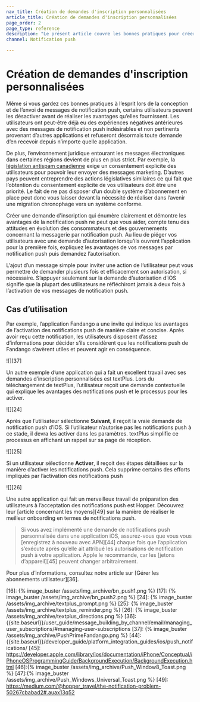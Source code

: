 ```yaml
---
nav_title: Création de demandes d'inscription personnalisées
article_title: Création de demandes d'inscription personnalisées
page_order: 2
page_type: reference
description: "Le présent article couvre les bonnes pratiques pour créer des demandes d'inscription personnalisées qui listent clairement et démontrent les avantages de la messagerie par notification push."
channel: Notification push

---
```


# Création de demandes d'inscription personnalisées

Même si vous gardez ces bonnes pratiques à l’esprit lors de la conception et de l’envoi de messages de notification push, certains utilisateurs peuvent les désactiver avant de réaliser les avantages qu’elles fournissent. Les utilisateurs ont peut-être déjà eu des expériences négatives antérieures avec des messages de notification push indésirables et non pertinents provenant d’autres applications et refuseront désormais toute demande d’en recevoir depuis n’importe quelle application.

De plus, l’environnement juridique entourant les messages électroniques dans certaines régions devient de plus en plus strict. Par exemple, la [législation antispam canadienne][13] exige un consentement explicite des utilisateurs pour pouvoir leur envoyer des messages marketing. D’autres pays peuvent entreprendre des actions législatives similaires ce qui fait que l’obtention du consentement explicite de vos utilisateurs doit être une priorité. Le fait de ne pas disposer d’un double système d’abonnement en place peut donc vous laisser devant la nécessité de réaliser dans l’avenir une migration chronophage vers un système conforme.

Créer une demande d'inscription qui énumère clairement et démontre les avantages de la notification push ne peut que vous aider, compte tenu des attitudes en évolution des consommateurs et des gouvernements concernant la messagerie par notification push. Au lieu de piéger vos utilisateurs avec une demande d’autorisation lorsqu’ils ouvrent l’application pour la première fois, expliquez les avantages de vos messages par notification push puis demandez l’autorisation.

L’ajout d’un message simple pour inviter une action de l’utilisateur peut vous permettre de demander plusieurs fois et efficacement son autorisation, si nécessaire. S’appuyer seulement sur la demande d’autorisation d’iOS signifie que la plupart des utilisateurs ne réfléchiront jamais à deux fois à l’activation de vos messages de notification push.

## Cas d’utilisation

Par exemple, l’application Fandango a une invite qui indique les avantages de l’activation des notifications push de manière claire et concise. Après avoir reçu cette notification, les utilisateurs disposent d’assez d’informations pour décider s’ils considèrent que les notifications push de Fandango s’avèrent utiles et peuvent agir en conséquence.

![][37]

Un autre exemple d’une application qui a fait un excellent travail avec ses demandes d’inscription personnalisées est textPlus. Lors du téléchargement de textPlus, l’utilisateur reçoit une demande contextuelle qui explique les avantages des notifications push et le processus pour les activer.

![][24]

Après que l’utilisateur sélectionne **Suivant**, il reçoit la vraie demande de notification push d’iOS. Si l’utilisateur n’autorise pas les notifications push à ce stade, il devra les activer dans les paramètres. textPlus simplifie ce processus en affichant un rappel sur sa page de réception.

![][25]

Si un utilisateur sélectionne **Activer**, il reçoit des étapes détaillées sur la manière d’activer les notifications push. Cela supprime certains des efforts impliqués par l’activation des notifications push

![][26]

Une autre application qui fait un merveilleux travail de préparation des utilisateurs à l’acceptation des notifications push est Hopper. Découvrez leur [article concernant les moyens][49] sur la manière de réaliser le meilleur onboarding en termes de notifications push.

> Si vous avez implémenté une demande de notifications push personnalisée dans une application iOS, assurez-vous que vous vous [enregistrez à nouveau avec APN][44] chaque fois que l’application s’exécute après qu’elle ait attribué les autorisations de notification push à votre application. Apple le recommande, car les [jetons d’appareil][45] peuvent changer arbitrairement.

Pour plus d’informations, consultez notre article sur [Gérer les abonnements utilisateur][36].

[13]: {{site.baseurl}}/help/best_practices/spam_regulations/#can-spam
[16]: {% image_buster /assets/img_archive/bn_push1.png %}
[17]: {% image_buster /assets/img_archive/bn_push2.png %}
[24]: {% image_buster /assets/img_archive/textplus_prompt.png %}
[25]: {% image_buster /assets/img_archive/textplus_reminder.png %}
[26]: {% image_buster /assets/img_archive/textplus_directions.png %}
[36]: {{site.baseurl}}/user_guide/message_building_by_channel/email/managing_user_subscriptions/#managing-user-subscriptions
[37]: {% image_buster /assets/img_archive/PushPrimeFandango.png %}
[44]: {{site.baseurl}}/developer_guide/platform_integration_guides/ios/push_notifications/
[45]: https://developer.apple.com/library/ios/documentation/iPhone/Conceptual/iPhoneOSProgrammingGuide/BackgroundExecution/BackgroundExecution.html
[46]:{% image_buster /assets/img_archive/Push_Window8_Toast.png %}
[47]:{% image_buster /assets/img_archive/Push_Windows_Universal_Toast.png %}
[49]: https://medium.com/@hopper_travel/the-notification-problem-50267cbabad2#.auax13q52
